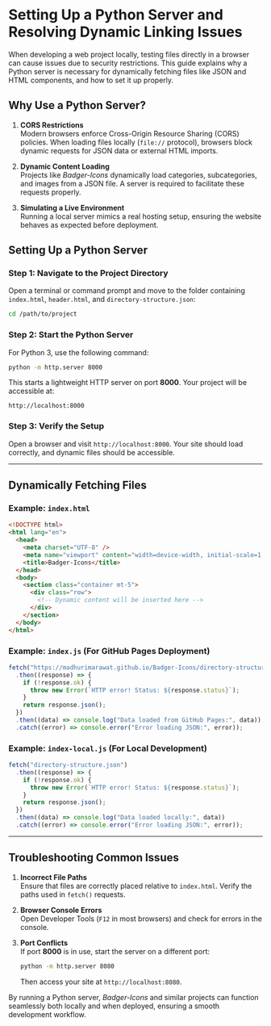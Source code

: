<!--
*********************************************************************************************
# File: localhost-setup.md
# Author: Madhurima Rawat
# Date: February 21, 2025
# Description: Guide for setting up a Python HTTP server for local development, resolving
#              CORS-related issues when dynamically fetching JSON and HTML files.
# Version: 1.0
# GitHub Repository: https://github.com/madhurimarawat/Badger-Icons
# Issues/Bugs: For any documentation-related issues, visit the GitHub repository's
#              Issues section: https://github.com/madhurimarawat/Badger-Icons/issues
# Comments: This document explains why a local server is needed, how to set it up, and
#           provides troubleshooting steps for common issues.
#
# Topics Covered:
#  - CORS Restrictions: Explanation of browser security policies preventing local JSON requests.
#  - Python Server Setup: Steps to start a local server using Python 3.
#  - Fetching JSON Locally: Example scripts for loading JSON data both locally and via GitHub Pages.
#  - Troubleshooting: Solutions for file path errors, console errors, and port conflicts.
#
# Usage:
#  - Follow the step-by-step instructions to configure a local server.
#  - Use `index-local.js` for testing locally without CORS restrictions.
#  - Deploy using `index.js` to fetch JSON from GitHub Pages.
*********************************************************************************************
-->

# Setting Up a Python Server and Resolving Dynamic Linking Issues

When developing a web project locally, testing files directly in a browser can cause issues due to security restrictions. This guide explains why a Python server is necessary for dynamically fetching files like JSON and HTML components, and how to set it up properly.

## Why Use a Python Server?

1. **CORS Restrictions**  
   Modern browsers enforce Cross-Origin Resource Sharing (CORS) policies. When loading files locally (`file://` protocol), browsers block dynamic requests for JSON data or external HTML imports.

2. **Dynamic Content Loading**  
   Projects like _Badger-Icons_ dynamically load categories, subcategories, and images from a JSON file. A server is required to facilitate these requests properly.

3. **Simulating a Live Environment**  
   Running a local server mimics a real hosting setup, ensuring the website behaves as expected before deployment.

## Setting Up a Python Server

### Step 1: Navigate to the Project Directory

Open a terminal or command prompt and move to the folder containing `index.html`, `header.html`, and `directory-structure.json`:

```bash
cd /path/to/project
```

### Step 2: Start the Python Server

For Python 3, use the following command:

```bash
python -m http.server 8000
```

This starts a lightweight HTTP server on port **8000**. Your project will be accessible at:

```
http://localhost:8000
```

### Step 3: Verify the Setup

Open a browser and visit `http://localhost:8000`. Your site should load correctly, and dynamic files should be accessible.

---

## Dynamically Fetching Files

### Example: `index.html`

```html
<!DOCTYPE html>
<html lang="en">
  <head>
    <meta charset="UTF-8" />
    <meta name="viewport" content="width=device-width, initial-scale=1.0" />
    <title>Badger-Icons</title>
  </head>
  <body>
    <section class="container mt-5">
      <div class="row">
        <!-- Dynamic content will be inserted here -->
      </div>
    </section>
  </body>
</html>
```

### Example: `index.js` (For GitHub Pages Deployment)

```javascript
fetch("https://madhurimarawat.github.io/Badger-Icons/directory-structure.json")
  .then((response) => {
    if (!response.ok) {
      throw new Error(`HTTP error! Status: ${response.status}`);
    }
    return response.json();
  })
  .then((data) => console.log("Data loaded from GitHub Pages:", data))
  .catch((error) => console.error("Error loading JSON:", error));
```

### Example: `index-local.js` (For Local Development)

```javascript
fetch("directory-structure.json")
  .then((response) => {
    if (!response.ok) {
      throw new Error(`HTTP error! Status: ${response.status}`);
    }
    return response.json();
  })
  .then((data) => console.log("Data loaded locally:", data))
  .catch((error) => console.error("Error loading JSON:", error));
```

---

## Troubleshooting Common Issues

1. **Incorrect File Paths**  
   Ensure that files are correctly placed relative to `index.html`. Verify the paths used in `fetch()` requests.

2. **Browser Console Errors**  
   Open Developer Tools (`F12` in most browsers) and check for errors in the console.

3. **Port Conflicts**  
   If port **8000** is in use, start the server on a different port:
   ```bash
   python -m http.server 8080
   ```
   Then access your site at `http://localhost:8080`.

By running a Python server, _Badger-Icons_ and similar projects can function seamlessly both locally and when deployed, ensuring a smooth development workflow.
